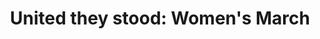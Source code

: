 ---
order: 22
title: "United they stood: Women's March"
authors:
    - Angie Wang
categories:
    - photo
    - story
link: http://nycitylens.com/2018/01/united-they-stood/
redirect: true
photo:
    filename: womens-march.jpg
---